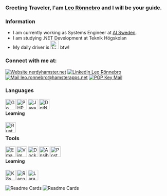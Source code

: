 ### Greeting Traveler, I'am [Leo Rönnebro][website] and I will be your guide. 

### Information
 - I am currently working as Systems Engineer at [AI Sweden](https://ai.se).
 - I am studying .NET Development at Teknik Högskolan
 - My daily driver is [<img alt="Arch" width="26px" src="https://www.vectorlogo.zone/logos/archlinux/archlinux-icon.svg" />][website] btw!


### Connect with me at:
[![Website nerdyhamster.net](https://img.shields.io/badge/-Website-orange?style=flat-square&logo=read-the-docs&logoColor=white&link=https://nerdyhamster.net)][website]
[![Linkedin Leo Rönnebro](https://img.shields.io/badge/-Leo_Rönnebro-blue?style=flat-square&logo=Linkedin&logoColor=white&link=https://www.linkedin.com/in/leo-ronnebro)][linkedin]
[![Mail leo.ronnebro@hamsterapps.net](https://img.shields.io/badge/-leo.ronnebro@nerdyhamster.net-505264?style=flat-square&logo=ProtonMail&logoColor=white&link=mailto:leo.ronnebro@nerdyhamster.net)][mail]
[![PGP Key Mail](https://img.shields.io/badge/-Mail%20PGP%20Key-505264?logo=protonmail&style=flat-square)](https://gist.github.com/TheNerdyHamster/6a9b8665ccff590d5f71575f65cb94fa)

### Languages

[<img align="left" alt="Go" width="32px" src="https://www.vectorlogo.zone/logos/golang/golang-icon.svg" />][go]
[<img align="left" alt="PHP" width="32px" src="https://www.vectorlogo.zone/logos/php/php-icon.svg" />][php]
[<img align="left" alt="Java" width="32px" src="https://www.vectorlogo.zone/logos/java/java-icon.svg" />][java]
[<img align="left" alt="DotNET" width="32px" src="https://www.vectorlogo.zone/logos/dotnet/dotnet-icon.svg" />][dotnet]


<br />

#### Learning

[<img align="left" alt="Rust" width="32px" src="https://www.vectorlogo.zone/logos/rust-lang/rust-lang-icon.svg" />][rust]

<br />

### Tools

[<img align="left" alt="Emacs" width="32px" src="https://upload.wikimedia.org/wikipedia/commons/5/5f/Emacs-logo.svg" />][emacs]
[<img align="left" alt="Vim" width="32px" src="https://www.vectorlogo.zone/logos/vim/vim-icon.svg" />][vim]
[<img align="left" alt="Docker" width="32px" src="https://www.vectorlogo.zone/logos/docker/docker-icon.svg" />][docker]
[<img align="left" alt="Ansible" width="32px" src="https://www.vectorlogo.zone/logos/ansible/ansible-icon.svg" />][ansible]
[<img align="left" alt="PostgreSQL" width="32px" src="https://www.vectorlogo.zone/logos/postgresql/postgresql-icon.svg" />][postgresql]

<br />

#### Learning
[<img align="left" alt="K8s" width="32px" src="https://www.vectorlogo.zone/logos/kubernetes/kubernetes-icon.svg" />][k8s]
[<img align="left" alt="Racnher" width="32px" src="https://www.vectorlogo.zone/logos/rancher/rancher-icon.svg" />][rancher]
[<img align="left" alt="Laravel" width="32px" src="https://www.vectorlogo.zone/logos/laravel/laravel-icon.svg" />][laravel]

<br />
<br />

[<img align="left" alt="Readme Cards" src="https://github-readme-stats.vercel.app/api?username=TheNerdyHamster&show_icons=true&hide_border=true&theme=dracula&include_all_commits=true&custom_title=The%20Nerdy%20Hamster%27s%20Profile%20Card" />][cardsCredit]

[<img align="left" alt="Readme Cards" src="https://github-readme-stats.vercel.app/api/top-langs/?username=TheNerdyHamster&layout=compact&hide_border=true&theme=dracula&hide=c&langs_count=9" />][cardsCredit]  

[website]: http://nerdyhamster.net/
[linkedin]: https://www.linkedin.com/in/leo-ronnebro/
[mail]: mailto:leo.ronnebro@nerdyhamster.net
[pgpKey]: https://gist.github.com/TheNerdyHamster/6a9b8665ccff590d5f71575f65cb94fa
[cardsCredit]: https://github.com/anuraghazra/github-readme-stats

[go]: https://golang.org/
[php]: https://www.php.net/
[java]: https://www.java.com/en/
[dotnet]: https://dotnet.microsoft.com/
[rust]: https://www.rust-lang.org/
[emacs]: https://www.gnu.org/software/emacs/
[vim]: https://www.vim.org/
[docker]: https://www.docker.com/
[ansible]: https://www.ansible.com/
[postgresql]: https://www.postgresql.org/
[k8s]: https://kubernetes.io/
[rancher]: https://rancher.com/
[laravel]: https://laravel.com/
